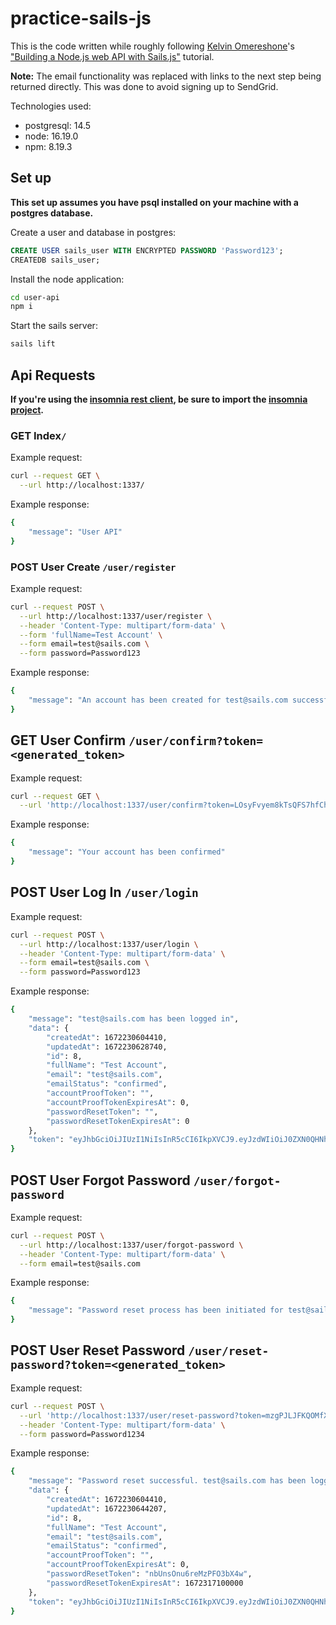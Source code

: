 # practice-sails-js

This is the code written while roughly following [Kelvin Omereshone](https://blog.logrocket.com/author/kelvinomereshone/)'s ["Building a Node.js web API with Sails.js"](https://blog.logrocket.com/building-a-node-js-web-api-with-sails-js/) tutorial.

**Note:** The email functionality was replaced with links to the next step being returned directly. This was done to avoid signing up to SendGrid.

Technologies used:

- postgresql: 14.5
- node: 16.19.0
- npm: 8.19.3

## Set up

**This set up assumes you have psql installed on your machine with a postgres database.**

Create a user and database in postgres:

```sql
CREATE USER sails_user WITH ENCRYPTED PASSWORD 'Password123';
CREATEDB sails_user;
```

Install the node application:

```bash
cd user-api
npm i
```

Start the sails server:

```bash
sails lift
```

## Api Requests

**If you're using the [insomnia rest client](https://insomnia.rest/), be sure to import the [insomnia project](https://github.com/Kayra/practice-node-pg/blob/master/docs/practice-sails-insomnia_2022-12-28.json).**

### **GET** Index`/`

Example request:

```bash
curl --request GET \
  --url http://localhost:1337/ 
```

Example response:

```bash
{
	"message": "User API"
}
```

### **POST** User Create `/user/register`

Example request:

```bash
curl --request POST \
  --url http://localhost:1337/user/register \
  --header 'Content-Type: multipart/form-data' \
  --form 'fullName=Test Account' \
  --form email=test@sails.com \
  --form password=Password123
```

Example response:

```bash
{
	"message": "An account has been created for test@sails.com successfully. Visit the confirmation link to verify: http://localhost:1337/user/confirm?token=9aPdq1MsjdeaOY7EWZhXw"
}
```

## **GET** User Confirm `/user/confirm?token=<generated_token>`

Example request:

```bash
curl --request GET \
  --url 'http://localhost:1337/user/confirm?token=LOsyFvyem8kTsQFS7hfChA'
```

Example response:

```bash
{
	"message": "Your account has been confirmed"
}
```

## **POST** User Log In `/user/login`

Example request:

```bash
curl --request POST \
  --url http://localhost:1337/user/login \
  --header 'Content-Type: multipart/form-data' \
  --form email=test@sails.com \
  --form password=Password123
```

Example response:

```bash
{
	"message": "test@sails.com has been logged in",
	"data": {
		"createdAt": 1672230604410,
		"updatedAt": 1672230628740,
		"id": 8,
		"fullName": "Test Account",
		"email": "test@sails.com",
		"emailStatus": "confirmed",
		"accountProofToken": "",
		"accountProofTokenExpiresAt": 0,
		"passwordResetToken": "",
		"passwordResetTokenExpiresAt": 0
	},
	"token": "eyJhbGciOiJIUzI1NiIsInR5cCI6IkpXVCJ9.eyJzdWIiOiJ0ZXN0QHNhaWxzLmNvbSIsImlzcyI6IlVzZXIgQVBJIiwiaWF0IjoxNjcyMjMwNjM2LCJleHAiOjE2NzIzMTcwMzZ9.BoRYGsDWQLQdod9QHEdCdtQgSH0MJnjSeWVE87KiNPQ"
}
```

## **POST** User Forgot Password `/user/forgot-password`

Example request:

```bash
curl --request POST \
  --url http://localhost:1337/user/forgot-password \
  --header 'Content-Type: multipart/form-data' \
  --form email=test@sails.com
```

Example response:

```bash
{
	"message": "Password reset process has been initiated for test@sails.com. Visit the link to reset the password: http://localhost:1337/user/reset-password?token=nbUnsOnu6reMzPFO3bX4w"
}
```

## **POST** User Reset Password `/user/reset-password?token=<generated_token>`

Example request:

```bash
curl --request POST \
  --url 'http://localhost:1337/user/reset-password?token=mzgPJLJFKQOMfXNepQo9pg' \
  --header 'Content-Type: multipart/form-data' \
  --form password=Password1234
```

Example response:

```bash
{
	"message": "Password reset successful. test@sails.com has been logged in",
	"data": {
		"createdAt": 1672230604410,
		"updatedAt": 1672230644207,
		"id": 8,
		"fullName": "Test Account",
		"email": "test@sails.com",
		"emailStatus": "confirmed",
		"accountProofToken": "",
		"accountProofTokenExpiresAt": 0,
		"passwordResetToken": "nbUnsOnu6reMzPFO3bX4w",
		"passwordResetTokenExpiresAt": 1672317100000
	},
	"token": "eyJhbGciOiJIUzI1NiIsInR5cCI6IkpXVCJ9.eyJzdWIiOiJ0ZXN0QHNhaWxzLmNvbSIsImlzcyI6IlVzZXIgQVBJIiwiaWF0IjoxNjcyMjMwNjU4LCJleHAiOjE2NzIzMTcwNTh9.M171STVDKs6DRuxzJVH4d2YXkxeYmwAHkMaSD6Y9hiM"
}
```